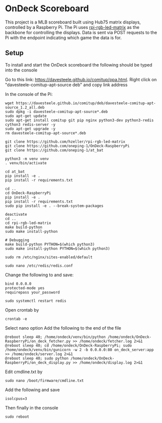 # OnDeck Scoreboard
This project is a MLB scoreboard built using Hub75 matrix displays, controlled by a Raspberry Pi. The Pi uses [rpi-rgb-led-matrix](https://github.com/hzeller/rpi-rgb-led-matrix) as the backbone for controlling the displays. Data is sent via POST requests to the Pi with the endpoint indicating which game the data is for.

## Setup
To install and start the OnDeck scoreboard the following should be typed into the console

Go to this link: https://davesteele.github.io/comitup/ppa.html. Right click on "davesteele-comitup-apt-source deb" and copy link address

In the console of the Pi:
```
wget https://davesteele.github.io/comitup/deb/davesteele-comitup-apt-source_1.2_all.deb
sudo dpkg -i davesteele-comitup-apt-source*.deb
sudo apt-get update
sudo apt-get install comitup git pip nginx python3-dev python3-redis cython3 redis-server -y
sudo apt-get upgrade -y
rm davesteele-comitup-apt-source*.deb

git clone https://github.com/hzeller/rpi-rgb-led-matrix
git clone https://github.com/oneping-1/OnDeck-RaspberryPi
git clone https://github.com/oneping-1/at_bat

python3 -m venv venv
. venv/bin/activate

cd at_bat
pip install -e .
pip install -r requirements.txt

cd ..
cd OnDeck-RaspberryPi
pip install -e .
pip install -r requirements.txt
sudo pip install -e . --break-system-packages

deactivate
cd ..
cd rpi-rgb-led-matrix
make build-python
sudo make install-python

# Debugging
make build-python PYTHON=$(which python3)
sudo make install-python PYTHON=$(which python3)

sudo rm /etc/nginx/sites-enabled/default

sudo nano /etc/redis/redis.conf
```

Change the following to and save:
```
bind 0.0.0.0
protected-mode yes
requirepass your_password
```

```
sudo systemctl restart redis
```
Open crontab by
```
crontab -e
```
Select nano option
Add the following to the end of the file
```
@reboot sleep 40; /home/ondeck/venv/bin/python /home/ondeck/OnDeck-RaspberryPi/on_deck_fetcher.py >> /home/ondeck/fetcher.log 2>&1
@reboot sleep 40; cd /home/ondeck/OnDeck-RaspberryPi; sudo /home/ondeck/venv/bin/gunicorn -w 2 -b 0.0.0.0:80 on_deck_server:app >> /home/ondeck/server.log 2>&1
@reboot sleep 40; sudo python /home/ondeck/OnDeck-RaspberryPi/on_deck_display.py >> /home/ondeck/display.log 2>&1
```

Edit cmdline.txt by
```
sudo nano /boot/firmware/cmdline.txt
```
Add the following and save
```
isolcpus=3
```
Then finally in the console
```
sudo reboot
```